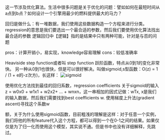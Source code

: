 这一节涉及优化算法。生活中很多问题是关于优化的问题：譬如如何在最短时间从a点到b点？如何设计一个引擎用最少的燃料提供最大的马力？

回归是做什么：有一堆数据，我们使用这些数据构造一个方程来进行分类。regression的意思是我们要选出一个最合适的参数，然后我们要使用优化算法找出最合适的参数
逻辑回归中【逻辑】指的是结果中只有两种可能，针对是与否的问题

pros：计算开销小，易实现，knowledge容易理解
cons：较低准确率

Heaviside step function或者叫 step function 跃阶函数，特点从0到1的变化非常快。
另一种从0到1也很快，但是可以很好解决。叫做sigmoid,s型函数：O(z) = 1 / (1 + e的-z次方)，长这样：
![sigmoid](image/sigmoid-1.jpg)

使用优化方法找到最佳的回归系数，regression coefficients
关于sigmoid的输入 z = w0x0 + w1x1 + w2x2+ ... + wnxn，这一串相加的因式记做：wTx, x是我们的输入数据，然后我们需要找到best coefficients w.
使用梯度上升法(gradient ascent)寻找这个系数w

额，关于为什么使用sigmoid函数，目前粗浅的理解是这样：对于任意一个实例，我们将他的所有feature代入这个方程，都可以得到一个在0-1之间的结果。如果仅仅是为了归一化而使用这个模型，其实说不通。但是书中也没有详细解释，先跳过。
